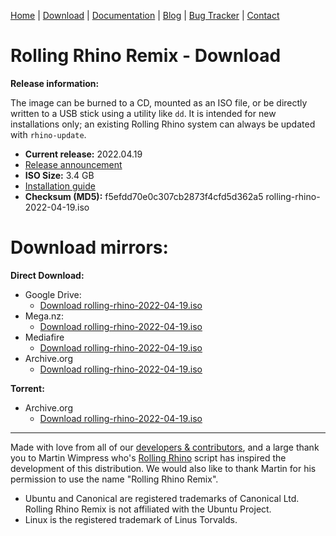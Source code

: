 <head>
  <link rel="shortcut icon" type="image/x-icon" href="https://raw.githubusercontent.com/MrBeeBenson/rrr-site/main/favicon.png" />
</head>

<div id="navigation">

<a href="https://rollingrhinoremix.github.io">Home</a> | <a href="https://rollingrhinoremix.github.io/download">Download</a> | <a href="https://rollingrhinoremix.github.io/docs">Documentation</a> | <a href="https://rollingrhinoremix.github.io/blog">Blog</a> | <a href="https://rollingrhinoremix.github.io/bugs">Bug Tracker</a> | <a href="https://rollingrhinoremix.github.io#contact">Contact</a>

</div>

# Rolling Rhino Remix - Download

**Release information:**

The image can be burned to a CD, mounted as an ISO file, or be directly written to a USB stick using a utility like `dd`. It is intended for new installations only; an existing Rolling Rhino system can always be updated with `rhino-update`.

- **Current release:** 2022.04.19
- [Release announcement](https://rollingrhinoremix.github.io/blog#2022-04-19)
- **ISO Size:** 3.4 GB
- [Installation guide](https://rollingrhinoremix.github.io/docs-install/)
- **Checksum (MD5):** f5efdd70e0c307cb2873f4cfd5d362a5  rolling-rhino-2022-04-19.iso

# Download mirrors:

**Direct Download:**

- Google Drive:
    - [Download rolling-rhino-2022-04-19.iso](https://drive.google.com/file/d/1W6zqT8MBBCXww9ZfWomqYmjoj5BokKCx/view?usp=sharing)
- Mega.nz:
    - [Download rolling-rhino-2022-04-19.iso](https://mega.nz/file/NnoHBTZR#WWmh_3jjXr-KgwgWbdqO6U5Xqh6Ki2gm_ajTODDawCU)
- Mediafire
    - [Download rolling-rhino-2022-04-19.iso](https://www.mediafire.com/file/kjj170u6ss1m69y/rolling-rhino-2022-04-19.iso/file)
- Archive.org
    - [Download rolling-rhino-2022-04-19.iso](https://archive.org/details/rolling-rhino-2022-04-19)

**Torrent:**

- Archive.org
    - [Download rolling-rhino-2022-04-19.iso](https://archive.org/details/rolling-rhino-2022-04-19)

<hr />

Made with love from all of our [developers & contributors](https://rollingrhinoremix.github.io/contributors.txt), and a large thank you to Martin Wimpress who's [Rolling Rhino](https://github.com/wimpysworld/rolling-rhino) script has inspired the development of this distribution. We would also like to thank Martin for his permission to use the name "Rolling Rhino Remix".

- Ubuntu and Canonical are registered trademarks of Canonical Ltd. Rolling Rhino Remix is not affiliated with the Ubuntu Project. 
- Linux is the registered trademark of Linus Torvalds.
